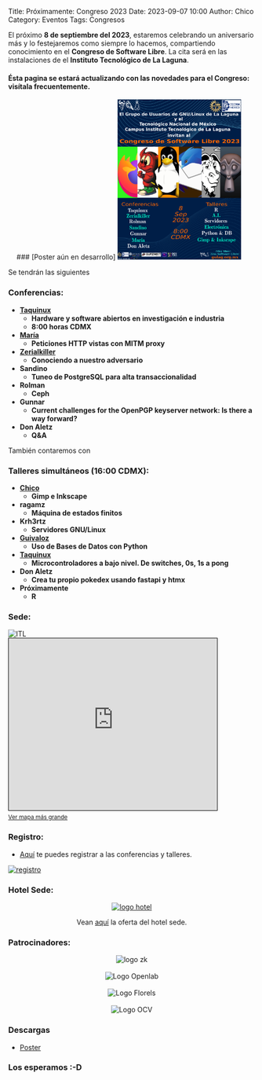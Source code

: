 Title: Próximamente: Congreso 2023
Date: 2023-09-07 10:00
Author: Chico
Category: Eventos
Tags: Congresos

El próximo **8 de septiembre del 2023**, estaremos celebrando un aniversario más y lo festejaremos como siempre lo hacemos, compartiendo conocimiento en el **Congreso de Software Libre**. La cita será en las instalaciones de el **Instituto Tecnológico de La Laguna**.

#### Ésta pagina se estará actualizando con las novedades para el Congreso: visítala frecuentemente.

<!-- break -->

<center>
### [Poster aún en desarrollo]
<a href="https://github.com/GULAG/PosterCongreso2023/blob/main/poster_congreso_2023-2.png?raw=true">
<img class="img-responsive" style="width:50%;height:auto;margin-right:12px;" src="https://github.com/GULAG/PosterCongreso2023/blob/main/poster_congreso_2023-2.png?raw=true" alt="Poster Congreso 20231" width="250" height="325">
</a>
<br />
</center>

Se tendrán las siguientes

### Conferencias:

* __[Taquinux](https://www.linkedin.com/in/jmjaureguig/)__
    * __Hardware y software abiertos en investigación e industria__
    * __8:00 horas CDMX__
* __[María](https://www.linkedin.com/in/aniiencalada)__
    * __Peticiones HTTP vistas con MITM proxy__
* __[Zerialkiller](https://linktr.ee/zerialkiller)__
    * __Conociendo a nuestro adversario__
* __Sandino__
    * __Tuneo de PostgreSQL para alta transaccionalidad__
* __Rolman__
    * __Ceph__
* __Gunnar__
    * __Current challenges for the OpenPGP keyserver network: Is there a way forward?__
* __Don Aletz__
    * __Q&A__
    
También contaremos con

### Talleres simultáneos (16:00 CDMX):

* __[Chico](https://www.salazarysanchez.com/)__
    * __Gimp e Inkscape__
* __ragamz__
    * __Máquina de estados finitos__
* __Krh3rtz__
    * __Servidores GNU/Linux__
* __[Guivaloz](https://movimientolibre.com/)__
    * __Uso de Bases de Datos con Python__
* __[Taquinux](https://www.linkedin.com/in/jmjaureguig/)__
    * __Microcontroladores a bajo nivel. De switches, 0s, 1s a pong__
* __Don Aletz__
    * __Crea tu propio pokedex usando fastapi y htmx__
* __Próximamente__
    * __R__

### Sede:

<img class="img-fluid" src="{attach}2023-09-07-Avance-Congreso-2023/ITL.png" alt="ITL">
<br />
<iframe width="425" height="350" frameborder="0" scrolling="no" marginheight="0" marginwidth="0" src="https://www.openstreetmap.org/export/embed.html?bbox=-103.44177246093751%2C25.5301469027273%2C-103.42979907989502%2C25.53599423998621&amp;layer=mapnik&amp;marker=25.533070606989106%2C-103.43578577041626" style="border: 1px solid black"></iframe><br/><small><a href="https://www.openstreetmap.org/?mlat=25.53307&amp;mlon=-103.43579#map=17/25.53307/-103.43579">Ver mapa más grande</a></small>

### Registro:

* [Aquí](https://forms.gle/pbrHyiCdqVxXfoT56) te puedes registrar a las conferencias y talleres.

<a href="https://forms.gle/pbrHyiCdqVxXfoT56"><img class="img-fluid" src="{attach}2023-09-07-Avance-Congreso-2023/TuxRegistro.jpeg" alt="registro"></a>
<br />

### Hotel Sede:

<center>
<a href="{attach}2023-09-07-Avance-Congreso-2023/hotel.jpg">
<img class="img-fluid" src="{attach}2023-09-07-Avance-Congreso-2023/hotel-logo.jpg" alt="logo hotel">
</a>

Vean [aquí]({attach}2023-09-07-Avance-Congreso-2023/hotel.jpg) la oferta del hotel sede.
</center>

### Patrocinadores:

<center>
<img class="img-fluid" src="{attach}2023-09-07-Avance-Congreso-2023/logo_zk_empresa.jpg" alt="logo zk">
<br /><br />
<img class="img-fluid" src="{attach}2023-09-07-Avance-Congreso-2023/Logo_Openlab2n.png" alt="Logo Openlab">
<br /><br />
<img class="img-fluid" src="{attach}2023-09-07-Avance-Congreso-2023/PerfumeriaFlorel.png" alt="Logo Florels">
<br /><br />
<img class="img-fluid" src="{attach}2023-09-07-Avance-Congreso-2023/logo_ocv.png" alt="Logo OCV">
<br /></center>

### Descargas

* [Poster](https://github.com/GULAG/PosterCongreso2023)

### Los esperamos :-D

